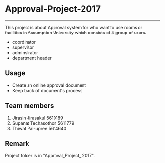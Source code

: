 # Approval-Project-2017
------------------------------------------------------------------
This project is about Approval system for who want to use rooms or facilities in Assumption University which consists of 4 group of users.
* coordinator
* supervisor
* adminstrator
* department header

## Usage
* Create an online approval document
* Keep track of document's process

## Team members
1. Jirasin Jirasakul 5610189
2. Supanat Techasothon 5611779
3. Thiwat Pai-upree 5614640

## Remark
Project folder is in "Approval_Project_ 2017".
